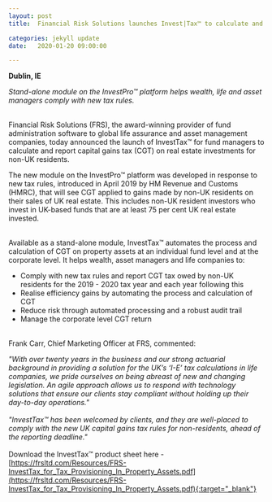 ```yaml
---
layout: post
title:  Financial Risk Solutions launches Invest|Tax™ to calculate and report capital gains tax on UK real estate investments for non-residents

categories: jekyll update
date:   2020-01-20 09:00:00

---
```


**Dublin, IE**

*Stand-alone module on the InvestPro™ platform helps wealth, life and asset managers comply with new tax rules.*

<br>
Financial Risk Solutions (FRS), the award-winning provider of fund administration software to global life assurance and asset management companies, today announced the launch of InvestTax™ for fund managers to calculate and report capital gains tax (CGT) on real estate investments for non-UK residents.
<br>

The new module on the InvestPro™ platform was developed in response to new tax rules, introduced in April 2019 by HM Revenue and Customs (HMRC), that will see CGT applied to gains made by non-UK residents on their sales of UK real estate. This includes non-UK resident investors who invest in UK-based funds that are at least 75 per cent UK real estate invested. 

<br>
Available as a stand-alone module, InvestTax™ automates the process and calculation of CGT on property assets at an individual fund level and at the corporate level. It helps wealth, asset managers and life companies to:

*	Comply with new tax rules and report CGT tax owed by non-UK residents for the 2019 - 2020 tax year and each year following this
*	Realise efficiency gains by automating the process and calculation of CGT
*	Reduce risk through automated processing and a robust audit trail
*	Manage the corporate level CGT return
<br>
Frank Carr, Chief Marketing Officer at FRS, commented:
<br>

*"With over twenty years in the business and our strong actuarial background in providing a solution for the UK’s ‘I-E’ tax calculations in life companies, we pride ourselves on being abreast of new and changing legislation. An agile approach allows us to respond with technology solutions that ensure our clients stay compliant without holding up their day-to-day operations."* 
<br>
<br>
*"InvestTax™ has been welcomed by clients, and they are well-placed to comply with the new UK capital gains tax rules for non-residents, ahead of the reporting deadline."*
<br>
<br>
Download the InvestTax™ product sheet here - [https://frsltd.com/Resources/FRS-InvestTax_for_Tax_Provisioning_In_Property_Assets.pdf](https://frsltd.com/Resources/FRS-InvestTax_for_Tax_Provisioning_In_Property_Assets.pdf){:target="_blank"}
<br>
<br>